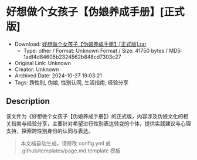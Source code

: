 # 好想做个女孩子【伪娘养成手册】[正式版]

- Download: [好想做个女孩子【伪娘养成手册】[正式版].rar](好想做个女孩子【伪娘养成手册】[正式版].rar)
    - Type: other / Format: Unknown Format / Size: 41750 bytes / MD5: 1adf4d84605b2324562b848cd7303c27
- Original Link: Unknown
- Creator: Unknown
- Archived Date: 2024-10-27 19:03:21
- Tags: 跨性别, 伪娘, 性别认同, 生活指南, 经验分享

## Description

该文件为《好想做个女孩子【伪娘养成手册】》的正式版，内容涉及伪娘文化的相关指南与经验分享，主要针对希望进行性别表达转变的个体，提供实践建议与心理支持，探索跨性别身份的认同与表达。

> 本文档自动生成，请修改 config.yml 或 .github/templates/page.md.template 模板
